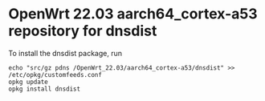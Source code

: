 OpenWrt 22.03 aarch64_cortex-a53 repository for dnsdist
========

To install the dnsdist package, run

```
echo "src/gz pdns /OpenWrt_22.03/aarch64_cortex-a53/dnsdist" >> /etc/opkg/customfeeds.conf
opkg update
opkg install dnsdist
```
